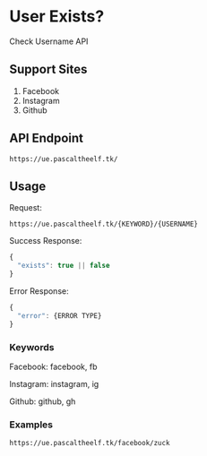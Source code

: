 # User Exists?
Check Username API

## Support Sites
1. Facebook
2. Instagram
3. Github

## API Endpoint

```
https://ue.pascaltheelf.tk/
```

## Usage

Request:
```
https://ue.pascaltheelf.tk/{KEYWORD}/{USERNAME}
```

Success Response:
```javascript
{
  "exists": true || false
}
```

Error Response:
```javascript
{
  "error": {ERROR TYPE}
}
```

### Keywords

Facebook: facebook, fb

Instagram: instagram, ig

Github: github, gh

### Examples

```
https://ue.pascaltheelf.tk/facebook/zuck
```
